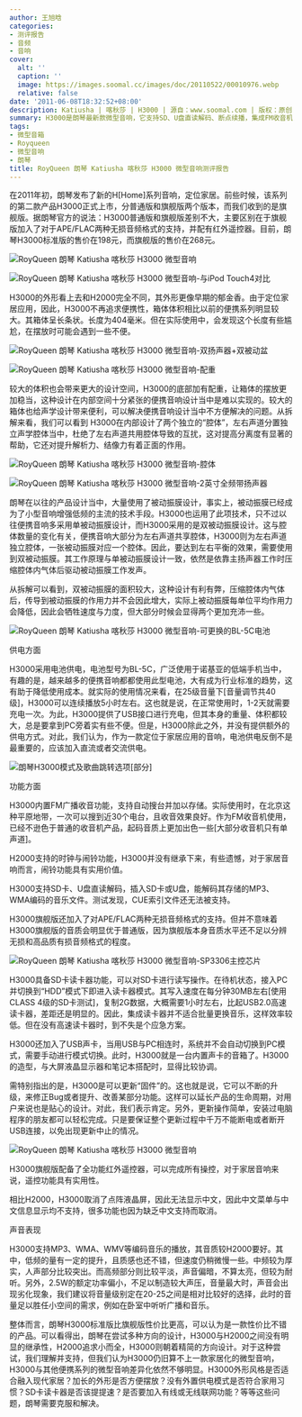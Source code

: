 ```yaml
---
author: 王旭晗
categories:
- 测评报告
- 音频
- 音响
cover:
  alt: ''
  caption: ''
  image: https://images.soomal.cc/images/doc/20110522/00010976.webp
  relative: false
date: '2011-06-08T18:32:52+08:00'
description: Katiusha | 喀秋莎 | H3000 | 源自：www.soomal.com | 版权：原创 |  平均/总评分：08.94/152
summary: H3000是朗琴最新款微型音响，它支持SD、U盘直读解码、断点续播，集成FM收音机、SD读卡器、USB声卡等。同时，它还可以进行固件“更新”。供电方面，H3000依旧选用了目前最流行的BL-5C锂电池。不过，它并不支持时钟与闹铃功能。另外，H3000分普通版和旗舰版。其中，旗舰版还支持APE/FLAC无损音频格式，并配有红外遥控器。
tags:
- 微型音箱
- Royqueen
- 微型音响
- 朗琴
title: RoyQueen 朗琴 Katiusha 喀秋莎 H3000 微型音响测评报告
---
```


在2011年初，朗琴发布了新的H[Home]系列音响，定位家居。前些时候，该系列的第二款产品H3000正式上市，分普通版和旗舰版两个版本，而我们收到的是旗舰版。据朗琴官方的说法：H3000普通版和旗舰版差别不大，主要区别在于旗舰版加入了对于APE/FLAC两种无损音频格式的支持，并配有红外遥控器。目前，朗琴H3000标准版的售价在198元，而旗舰版的售价在268元。



![RoyQueen 朗琴 Katiusha 喀秋莎 H3000 微型音响](https://images.soomal.cc/images/doc/20110522/00010975.webp)



![RoyQueen 朗琴 Katiusha 喀秋莎 H3000 微型音响-与iPod Touch4对比](https://images.soomal.cc/images/doc/20110522/00010976.webp)



H3000的外形看上去和H2000完全不同，其外形更像早期的郁金香。由于定位家居应用，因此，H3000不再追求便携性，箱体体积相比以前的便携系列明显较大。其箱体呈长条状。长度为404毫米。但在实际使用中，会发现这个长度有些尴尬，在摆放时可能会遇到一些不便。



![RoyQueen 朗琴 Katiusha 喀秋莎 H3000 微型音响-双扬声器+双被动盆](https://images.soomal.cc/images/doc/20110522/00010981.webp)



![RoyQueen 朗琴 Katiusha 喀秋莎 H3000 微型音响-配重](https://images.soomal.cc/images/doc/20110522/00010986.webp)



较大的体积也会带来更大的设计空间，H3000的底部加有配重，让箱体的摆放更加稳当，这种设计在内部空间十分紧张的便携音响设计当中是难以实现的。较大的箱体也给声学设计带来便利，可以解决便携音响设计当中不方便解决的问题。从拆解来看，我们可以看到 H3000在内部设计了两个独立的“腔体”，左右声道分置独立声学腔体当中，杜绝了左右声道共用腔体导致的互扰，这对提高分离度有显著的帮助，它还对提升解析力、结像力有着正面的作用。



![RoyQueen 朗琴 Katiusha 喀秋莎 H3000 微型音响-腔体](https://images.soomal.cc/images/doc/20110522/00010984.webp)



![RoyQueen 朗琴 Katiusha 喀秋莎 H3000 微型音响-2英寸全频带扬声器](https://images.soomal.cc/images/doc/20110522/00010982.webp)



朗琴在以往的产品设计当中，大量使用了被动振膜设计，事实上，被动振膜已经成为了小型音响增强低频的主流的技术手段。H3000也运用了此项技术，只不过以往便携音响多采用单被动振膜设计，而H3000采用的是双被动振膜设计。这与腔体数量的变化有关，便携音响大部分为左右声道共享腔体，H3000则为左右声道独立腔体，一张被动振膜对应一个腔体。因此，要达到左右平衡的效果，需要使用到双被动振膜。其工作原理与单被动振膜设计一致，依然是依靠主扬声器工作时压缩腔体内气体后驱动被动振膜工作发声。



从拆解可以看到，双被动振膜的面积较大，这种设计有利有弊，压缩腔体内气体后，传导到被动振膜的作用力并不会因此增大，实际上被动振膜每单位平均作用力会降低，因此会牺牲速度与力度，但大部分时候会显得两个更加充沛一些。



![RoyQueen 朗琴 Katiusha 喀秋莎 H3000 微型音响-可更换的BL-5C电池](https://images.soomal.cc/images/doc/20110522/00010980.webp)



供电方面



H3000采用电池供电，电池型号为BL-5C，广泛使用于诺基亚的低端手机当中，有趣的是，越来越多的便携音响都都使用此型电池，大有成为行业标准的趋势，这有助于降低使用成本。就实际的使用情况来看，在25级音量下[音量调节共40级]，H3000可以连续播放5小时左右。这也就是说，在正常使用时，1-2天就需要充电一次。为此，H3000提供了USB接口进行充电，但其本身的重量、体积都较大，总是要拿到PC旁着实有些不便。但是，H3000除此之外，并没有提供额外的供电方式。对此，我们认为，作为一款定位于家居应用的音响，电池供电反倒不是最重要的，应该加入直流或者交流供电。



![朗琴H3000模式及歌曲跳转选项[部分]](https://images.soomal.cc/images/doc/20110608/00011220.webp)



功能方面



H3000内置FM广播收音功能，支持自动搜台并加以存储。实际使用时，在北京这种平原地带，一次可以搜到近30个电台，且收音效果良好。作为FM收音机使用，已经不逊色于普通的收音机产品，起码音质上更加出色一些[大部分收音机只有单声道]。



H2000支持的时钟与闹铃功能，H3000并没有继承下来，有些遗憾，对于家居音响而言，闹铃功能具有实用价值。



H3000支持SD卡、U盘直读解码，插入SD卡或U盘，能解码其存储的MP3、WMA编码的音乐文件。测试发现，CUE索引文件还无法被支持。



H3000旗舰版还加入了对APE/FLAC两种无损音频格式的支持。但并不意味着H3000旗舰版的音质会明显优于普通版，因为旗舰版本身音质水平还不足以分辨无损和高品质有损音频格式的程度。



![RoyQueen 朗琴 Katiusha 喀秋莎 H3000 微型音响-SP3306主控芯片](https://images.soomal.cc/images/doc/20110522/00010990.webp)



H3000具备SD卡读卡器功能，可以对SD卡进行读写操作。在待机状态，接入PC并切换到“HDD”模式下即进入读卡器模式。其写入速度在每分钟30MB左右[使用CLASS 4级的SD卡测试]，复制2G数据，大概需要1小时左右，比起USB2.0高速读卡器，差距还是明显的。因此，集成读卡器并不适合批量更换音乐，这样效率较低。但在没有高速读卡器时，到不失是个应急方案。



H3000还加入了USB声卡，当用USB与PC相连时，系统并不会自动切换到PC模式，需要手动进行模式切换。此时，H3000就是一台内置声卡的音箱了。H3000的造型，与大屏液晶显示器和笔记本搭配时，显得比较协调。



需特别指出的是，H3000是可以更新“固件”的。这也就是说，它可以不断的升级，来修正Bug或者提升、改善某部分功能。这样可以延长产品的生命周期，对用户来说也是贴心的设计。对此，我们表示肯定。另外，更新操作简单，安装过电脑程序的朋友都可以轻松完成。只是要保证整个更新过程中千万不能断电或者断开USB连接，以免出现更新中止的情况。



![RoyQueen 朗琴 Katiusha 喀秋莎 H3000 微型音响](https://images.soomal.cc/images/doc/20110522/00010977.webp)



H3000旗舰版配备了全功能红外遥控器，可以完成所有操控，对于家居音响来说，遥控功能具有实用性。



相比H2000，H3000取消了点阵液晶屏，因此无法显示中文，因此中文菜单与中文信息显示均不支持，很多功能也因为缺乏中文支持而取消。



声音表现



H3000支持MP3、WMA、WMV等编码音乐的播放，其音质较H2000要好。其中，低频的量有一定的提升，且质感也还不错，但速度仍稍微慢一些。中频较为厚实，人声部分比较突出。而高频部分则比较平淡，声音偏暗，不算太亮，但较为耐听。另外，2.5W的额定功率偏小，不足以制造较大声压，音量最大时，声音会出现劣化现象，我们建议将音量级别定在20-25之间是相对比较好的选择，此时的音量足以胜任小空间的需求，例如在卧室中听听广播和音乐。



整体而言，朗琴H3000标准版比旗舰版性价比更高，可以认为是一款性价比不错的产品。可以看得出，朗琴在尝试多种方向的设计，H3000与H2000之间没有明显的继承性，H2000追求小而全，H3000则朝着精简的方向设计。对于这种尝试，我们理解并支持，但我们认为H3000仍旧算不上一款家居化的微型音响，H3000与其他便携系列的微型音响差异化依然不够明显。H3000外形风格是否适合融入现代家居？加长的外形是否方便摆放？没有外置供电模式是否符合家用习惯？SD卡读卡器是否该提提速？是否要加入有线或无线联网功能？等等这些问题，朗琴需要克服和解决。